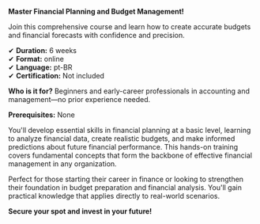 **Master Financial Planning and Budget Management!**

Join this comprehensive course and learn how to create accurate budgets and financial forecasts with confidence and precision.

✔ **Duration:** 6 weeks  
✔ **Format:** online  
✔ **Language:** pt-BR  
✔ **Certification:** Not included

**Who is it for?** Beginners and early-career professionals in accounting and management—no prior experience needed.

**Prerequisites:** None

You'll develop essential skills in financial planning at a basic level, learning to analyze financial data, create realistic budgets, and make informed predictions about future financial performance. This hands-on training covers fundamental concepts that form the backbone of effective financial management in any organization.

Perfect for those starting their career in finance or looking to strengthen their foundation in budget preparation and financial analysis. You'll gain practical knowledge that applies directly to real-world scenarios.

**Secure your spot and invest in your future!**
